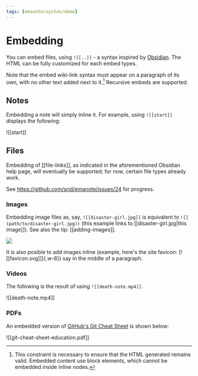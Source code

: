 ```yaml
---
tags: [emanote/syntax/demo]
---
```


# Embedding

You can embed files, using `![[..]]` - a syntax inspired by [Obsidian](https://help.obsidian.md/How+to/Embed+files). The HTML can be fully customized for each embed types.

Note that the embed wiki-link syntax must appear on a paragraph of its own, with no other text added next to it.[^blk] Recursive embeds are supported.

[^blk]: This constraint is necessary to ensure that the HTML generated remains valid. Embedded content use block elements, which cannot be embedded inside inline nodes.

## Notes

Embedding a note will simply inline it. For example, using `![[start]]` displays the following:

![[start]]


## Files

Embedding of [[file-links]], as indicated in the aforementioned Obsidian help page, will eventually be supported; for now, certain file types already work.

See https://github.com/srid/emanote/issues/24 for progress.
### Images 

Embedding image files as, say, `![[disaster-girl.jpg]]` is equivalent to `![](path/to/disaster-girl.jpg))` (this example links to [[disaster-girl.jpg|this image]]).  See also the tip: [[adding-images]].

[![](disaster-girl.jpg)](https://knowyourmeme.com/memes/disaster-girl)

It is also posible to add images inline (example, here's the site favicon: [![[favicon.svg]]]{.w-6}) say in the middle of a paragraph.

### Videos

The following is the result of using `![[death-note.mp4]]`.

![[death-note.mp4]]


### PDFs

An embedded version of [GitHub's Git Cheat Sheet](https://education.github.com/git-cheat-sheet-education.pdf) is shown below:

![[git-cheat-sheet-education.pdf]]